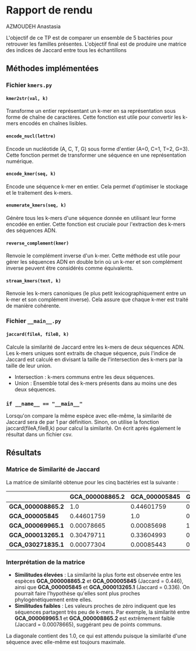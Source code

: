 # Rapport de rendu 

AZMOUDEH Anastasia

L'objectif de ce TP est de comparer un ensemble de 5 bactéries pour retrouver les familles présentes. L'objectif final est de produire une matrice des indices de Jaccard entre tous les échantillons


## Méthodes implémentées

### Fichier `kmers.py`

#### `kmer2str(val, k)`
Transforme un entier représentant un k-mer en sa représentation sous forme de chaîne de caractères. Cette fonction est utile pour convertir les k-mers encodés en chaînes lisibles.

#### `encode_nucl(lettre)`
Encode un nucléotide (A, C, T, G) sous forme d'entier (A=0, C=1, T=2, G=3). Cette fonction permet de transformer une séquence en une représentation numérique.

#### `encode_kmer(seq, k)`
Encode une séquence k-mer en entier. Cela permet d'optimiser le stockage et le traitement des k-mers.

#### `enumerate_kmers(seq, k)`
Génère tous les k-mers d'une séquence donnée en utilisant leur forme encodée en entier. Cette fonction est cruciale pour l'extraction des k-mers des séquences ADN.

#### `reverse_complement(kmer)`
Renvoie le complément inverse d'un k-mer. Cette méthode est utile pour gérer les séquences ADN en double brin où un k-mer et son complément inverse peuvent être considérés comme équivalents.

#### `stream_kmers(text, k)`
Renvoie les k-mers canoniques (le plus petit lexicographiquement entre un k-mer et son complément inverse). Cela assure que chaque k-mer est traité de manière cohérente.

### Fichier `__main__.py`

#### `jaccard(fileA, fileB, k)`
Calcule la similarité de Jaccard entre les k-mers de deux séquences ADN. Les k-mers uniques sont extraits de chaque séquence, puis l'indice de Jaccard est calculé en divisant la taille de l'intersection des k-mers par la taille de leur union.
- Intersection : k-mers communs entre les deux séquences.
- Union : Ensemble total des k-mers présents dans au moins une des deux séquences.

### `if __name__ == "__main__"`

Lorsqu'on compare la même espèce avec elle-même, la similarité de Jaccard sera de par 1 par définition. Sinon, on utilise la fonction jaccard(fileA,fileB,k) pour calcul la similarité. On écrit après également le résultat dans un fichier csv.

## Résultats

### Matrice de Similarité de Jaccard

La matrice de similarité obtenue pour les cinq bactéries est la suivante :

|                      | GCA_000008865.2 | GCA_000005845 | GCA_000069965.1 | GCA_000013265.1 | GCA_030271835.1 |
|----------------------|-----------------|---------------|-----------------|-----------------|-----------------|
| **GCA_000008865.2**   | 1.0             | 0.44601759    | 0.00078665      | 0.30479711      | 0.00077304      |
| **GCA_000005845**     | 0.44601759      | 1.0           | 0.00085698      | 0.33604993      | 0.00085443      |
| **GCA_000069965.1**   | 0.00078665      | 0.00085698    | 1.0             | 0.0008489       | 0.02623378      |
| **GCA_000013265.1**   | 0.30479711      | 0.33604993    | 0.0008489       | 1.0             | 0.00082473      |
| **GCA_030271835.1**   | 0.00077304      | 0.00085443    | 0.02623378      | 0.00082473      | 1.0             |

### Interprétation de la matrice

- **Similitudes élevées** : La similarité la plus forte est observée entre les espèces **GCA_000008865.2** et **GCA_000005845** (Jaccard = 0.446), ainsi que **GCA_000005845** et **GCA_000013265.1** (Jaccard = 0.336). On pourrait faire l'hypothèse qu'elles sont plus proches phylogénétiquement entre elles.
- **Similitudes faibles** : Les valeurs proches de zéro indiquent que les séquences partagent très peu de k-mers. Par exemple, la similarité entre **GCA_000069965.1** et **GCA_000008865.2** est extrêmement faible (Jaccard = 0.00078665), suggérant peu de points communs.

La diagonale contient des 1.0, ce qui est attendu puisque la similarité d'une séquence avec elle-même est toujours maximale.




